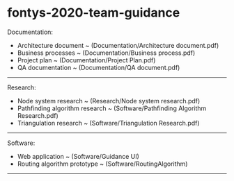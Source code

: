 ﻿# fontys-2020-team-guidance

Documentation:
  - Architecture document ~ (Documentation/Architecture document.pdf)
  - Business processes ~ (Documentation/Business process.pdf)
  - Project plan ~ (Documentation/Project Plan.pdf)
  - QA documentation ~ (Documentation/QA document.pdf)
________________________________________________________________

Research:
  - Node system research ~ (Research/Node system research.pdf)
  - Pathfinding algorithm research ~ (Software/Pathfinding Algorithm Research.pdf)
  - Triangulation research ~ (Software/Triangulation Research.pdf)
________________________________________________________________

Software:
  - Web application ~ (Software/Guidance UI)
  - Routing algorithm prototype ~ (Software/RoutingAlgorithm)
________________________________________________________________
